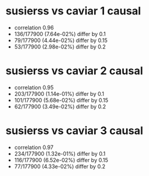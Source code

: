 # susierss vs caviar  1 causal

- correlation 0.96
- 136/177900 (7.64e-02%) differ by 0.1
- 79/177900 (4.44e-02%) differ by 0.15
- 53/177900 (2.98e-02%) differ by 0.2


# susierss vs caviar  2 causal

- correlation 0.95
- 203/177900 (1.14e-01%) differ by 0.1
- 101/177900 (5.68e-02%) differ by 0.15
- 62/177900 (3.49e-02%) differ by 0.2


# susierss vs caviar  3 causal

- correlation 0.97
- 234/177900 (1.32e-01%) differ by 0.1
- 116/177900 (6.52e-02%) differ by 0.15
- 77/177900 (4.33e-02%) differ by 0.2


